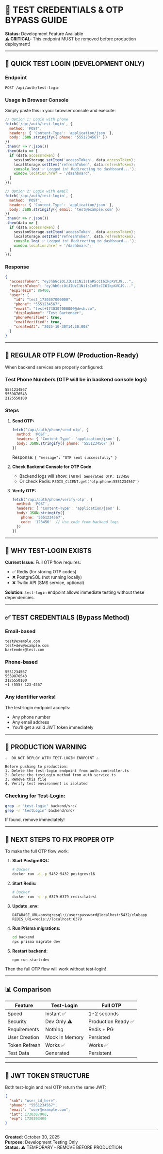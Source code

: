 # 🧪 TEST CREDENTIALS & OTP BYPASS GUIDE

**Status:** Development Feature Available  
**⚠️ CRITICAL:** This endpoint MUST be removed before production deployment!

---

## 🚀 QUICK TEST LOGIN (DEVELOPMENT ONLY)

### Endpoint
```
POST /api/auth/test-login
```

### Usage in Browser Console

Simply paste this in your browser console and execute:

```javascript
// Option 1: Login with phone
fetch('/api/auth/test-login', {
  method: 'POST',
  headers: { 'Content-Type': 'application/json' },
  body: JSON.stringify({ phone: '5551234567' })
})
.then(r => r.json())
.then(data => {
  if (data.accessToken) {
    sessionStorage.setItem('accessToken', data.accessToken);
    localStorage.setItem('refreshToken', data.refreshToken);
    console.log('✅ Logged in! Redirecting to dashboard...');
    window.location.href = '/dashboard';
  }
});

// Option 2: Login with email
fetch('/api/auth/test-login', {
  method: 'POST',
  headers: { 'Content-Type': 'application/json' },
  body: JSON.stringify({ email: 'test@example.com' })
})
.then(r => r.json())
.then(data => {
  if (data.accessToken) {
    sessionStorage.setItem('accessToken', data.accessToken);
    localStorage.setItem('refreshToken', data.refreshToken);
    console.log('✅ Logged in! Redirecting to dashboard...');
    window.location.href = '/dashboard';
  }
});
```

### Response
```json
{
  "accessToken": "eyJhbGciOiJIUzI1NiIsInR5cCI6IkpXVCJ9...",
  "refreshToken": "eyJhbGciOiJIUzI1NiIsInR5cCI6IkpXVCJ9...",
  "expiresIn": 86400,
  "user": {
    "id": "test_1730307000000",
    "phone": "5551234567",
    "email": "test+1730307000000@desh.co",
    "displayName": "Test Bartender",
    "phoneVerified": true,
    "emailVerified": true,
    "createdAt": "2025-10-30T14:30:00Z"
  }
}
```

---

## 📱 REGULAR OTP FLOW (Production-Ready)

When backend services are properly configured:

### Test Phone Numbers (OTP will be in backend console logs)
```
5551234567
5559876543
2125550100
```

### Steps
1. **Send OTP:**
   ```javascript
   fetch('/api/auth/phone/send-otp', {
     method: 'POST',
     headers: { 'Content-Type': 'application/json' },
     body: JSON.stringify({ phone: '5551234567' })
   })
   ```
   Response: `{ "message": "OTP sent successfully" }`

2. **Check Backend Console for OTP Code**
   - Backend logs will show: `[AUTH] Generated OTP: 123456`
   - Or check Redis: `REDIS_CLIENT.get('otp:phone:5551234567')`

3. **Verify OTP:**
   ```javascript
   fetch('/api/auth/phone/verify-otp', {
     method: 'POST',
     headers: { 'Content-Type': 'application/json' },
     body: JSON.stringify({ 
       phone: '5551234567',
       code: '123456'  // Use code from backend logs
     })
   })
   ```

---

## 🔧 WHY TEST-LOGIN EXISTS

**Current Issue:** Full OTP flow requires:
- ✅ Redis (for storing OTP codes)
- ❌ PostgreSQL (not running locally)
- ❌ Twilio API (SMS service, optional)

**Solution:** `test-login` endpoint allows immediate testing without these dependencies.

---

## ✅ TEST CREDENTIALS (Bypass Method)

### Email-based
```
test@example.com
test+dev@example.com
bartender@test.com
```

### Phone-based
```
5551234567
5559876543
2125550100
+1 (555) 123-4567
```

### Any identifier works!
The test-login endpoint accepts:
- Any phone number
- Any email address
- You'll get a valid JWT token immediately

---

## 🚨 PRODUCTION WARNING

```
⚠️  DO NOT DEPLOY WITH TEST-LOGIN ENDPOINT ⚠️

Before pushing to production:
1. Delete the test-login endpoint from auth.controller.ts
2. Delete the testLogin method from auth.service.ts
3. Remove this file
4. Verify test environment is isolated
```

### Checking for Test-Login:
```bash
grep -r "test-login" backend/src/
grep -r "testLogin" backend/src/
```

If found, remove immediately!

---

## 🎯 NEXT STEPS TO FIX PROPER OTP

To make the full OTP flow work:

1. **Start PostgreSQL:**
   ```bash
   # Docker
   docker run -d -p 5432:5432 postgres:16
   ```

2. **Start Redis:**
   ```bash
   # Docker
   docker run -d -p 6379:6379 redis:latest
   ```

3. **Update .env:**
   ```
   DATABASE_URL=postgresql://user:password@localhost:5432/clubapp
   REDIS_URL=redis://localhost:6379
   ```

4. **Run Prisma migrations:**
   ```bash
   cd backend
   npx prisma migrate dev
   ```

5. **Restart backend:**
   ```bash
   npm run start:dev
   ```

Then the full OTP flow will work without test-login!

---

## 📊 Comparison

| Feature | Test-Login | Full OTP |
|---------|-----------|----------|
| Speed | Instant ✅ | 1-2 seconds |
| Security | Dev Only ⚠️ | Production Ready ✅ |
| Requirements | Nothing | Redis + PG |
| User Creation | Mock in Memory | Persisted |
| Token Refresh | Works ✅ | Works ✅ |
| Test Data | Generated | Persistent |

---

## 🔑 JWT TOKEN STRUCTURE

Both test-login and real OTP return the same JWT:

```json
{
  "sub": "user_id_here",
  "phone": "5551234567",
  "email": "user@example.com",
  "iat": 1730307000,
  "exp": 1730393400
}
```

---

**Created:** October 30, 2025  
**Purpose:** Development Testing Only  
**Status:** ⚠️ TEMPORARY - REMOVE BEFORE PRODUCTION
